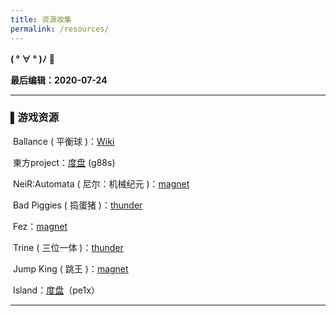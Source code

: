 ```yaml
---
title: 资源收集
permalink: /resources/
---
```


**( ° ∀ ° )ﾉ** 🎁

**最后编辑：2020-07-24**

------

### ▌游戏资源

​	Ballance ( 平衡球 )：[Wiki](https://ballance.jxpxxzj.cn/index.php?title=Ballance吧导航贴&_c=)

​	東方project：[度盘](https://pan.baidu.com/s/13aBtP3nfElBtySAyl7TeVw ) (g88s)

​	NeiR:Automata ( 尼尔：机械纪元 )：[magnet](magnet:?xt=urn:btih:55A8BD7E37B4C7A20BAD6E51B931F5864533280A)

​	Bad Piggies ( 捣蛋猪 )：[thunder](thunder://QUFodHRwOi8vZGwxMy5jdWRvd24uY29tLzNETUdBTUVfQW5ncnlfQmlyZHNfQmFkX1BpZ2dpZXMuQ0hTLkdyZWVuLnJhclpa/)

​	Fez：[magnet](magnet:?xt=urn:btih:A6C87A98755987B5D26F64F1DB89856D97D44626)

​	Trine ( 三位一体 )：[thunder](thunder://QUFodHRwOi8vZGwxNy5jdWRvd24uY29tLzNETUdBTUVfVHJpbmVfRW5jaGFudGVkX0VkaXRpb24uQ0hTLkdyZWVuLnJhclpa/)

​	Jump King ( 跳王 )：[magnet](magnet:?xt=urn:btih:4564E899C10E929B61B287281839042FDF377624)

​	Island：[度盘](https://pan.baidu.com/s/1NHWfF2khZRMiKDsc5h3hUg)（pe1x）

------


